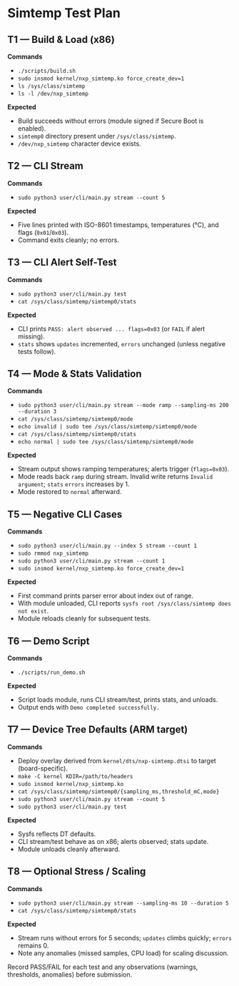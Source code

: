 # Simtemp Test Plan

## T1 — Build & Load (x86)
**Commands**
- `./scripts/build.sh`
- `sudo insmod kernel/nxp_simtemp.ko force_create_dev=1`
- `ls /sys/class/simtemp`
- `ls -l /dev/nxp_simtemp`

**Expected**
- Build succeeds without errors (module signed if Secure Boot is enabled).
- `simtemp0` directory present under `/sys/class/simtemp`.
- `/dev/nxp_simtemp` character device exists.

## T2 — CLI Stream
**Commands**
- `sudo python3 user/cli/main.py stream --count 5`

**Expected**
- Five lines printed with ISO-8601 timestamps, temperatures (°C), and flags (`0x01`/`0x03`).
- Command exits cleanly; no errors.

## T3 — CLI Alert Self-Test
**Commands**
- `sudo python3 user/cli/main.py test`
- `cat /sys/class/simtemp/simtemp0/stats`

**Expected**
- CLI prints `PASS: alert observed ... flags=0x03` (or `FAIL` if alert missing).
- `stats` shows `updates` incremented, `errors` unchanged (unless negative tests follow).

## T4 — Mode & Stats Validation
**Commands**
- `sudo python3 user/cli/main.py stream --mode ramp --sampling-ms 200 --duration 3`
- `cat /sys/class/simtemp/simtemp0/mode`
- `echo invalid | sudo tee /sys/class/simtemp/simtemp0/mode`
- `cat /sys/class/simtemp/simtemp0/stats`
- `echo normal | sudo tee /sys/class/simtemp/simtemp0/mode`

**Expected**
- Stream output shows ramping temperatures; alerts trigger (`flags=0x03`).
- Mode reads back `ramp` during stream. Invalid write returns `Invalid argument`; `stats` `errors` increases by 1.
- Mode restored to `normal` afterward.

## T5 — Negative CLI Cases
**Commands**
- `sudo python3 user/cli/main.py --index 5 stream --count 1`
- `sudo rmmod nxp_simtemp`
- `sudo python3 user/cli/main.py stream --count 1`
- `sudo insmod kernel/nxp_simtemp.ko force_create_dev=1`

**Expected**
- First command prints parser error about index out of range.
- With module unloaded, CLI reports `sysfs root /sys/class/simtemp does not exist`.
- Module reloads cleanly for subsequent tests.

## T6 — Demo Script
**Commands**
- `./scripts/run_demo.sh`

**Expected**
- Script loads module, runs CLI stream/test, prints stats, and unloads.
- Output ends with `Demo completed successfully.`

## T7 — Device Tree Defaults (ARM target)
**Commands**
- Deploy overlay derived from `kernel/dts/nxp-simtemp.dtsi` to target (board-specific).
- `make -C kernel KDIR=/path/to/headers`
- `sudo insmod kernel/nxp_simtemp.ko`
- `cat /sys/class/simtemp/simtemp0/{sampling_ms,threshold_mC,mode}`
- `sudo python3 user/cli/main.py stream --count 5`
- `sudo python3 user/cli/main.py test`

**Expected**
- Sysfs reflects DT defaults.
- CLI stream/test behave as on x86; alerts observed; stats update.
- Module unloads cleanly afterward.

## T8 — Optional Stress / Scaling
**Commands**
- `sudo python3 user/cli/main.py stream --sampling-ms 10 --duration 5`
- `cat /sys/class/simtemp/simtemp0/stats`

**Expected**
- Stream runs without errors for 5 seconds; `updates` climbs quickly; `errors` remains 0.
- Note any anomalies (missed samples, CPU load) for scaling discussion.

Record PASS/FAIL for each test and any observations (warnings, thresholds, anomalies) before submission.
